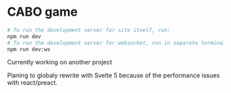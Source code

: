 # CABO game


```sh
# To run the development server for site itself, run:
npm run dev
# To run the development server for websocket, run in separate terminal:
npm run dev:ws
```

Currently working on another project  

Planing to globaly rewrite with Svelte 5 because of the performance issues with react/preact.  
